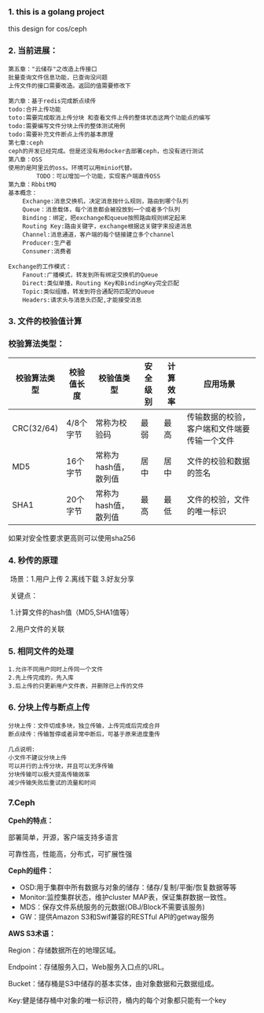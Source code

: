 
### 1. this is a golang project
   this design for cos/ceph

### 2. 当前进展：
    第五章："云储存"之改造上传接口
    批量查询文件信息功能，已查询没问题
    上传文件的接口需要改造。返回的值需要修改下
    
    第六章：基于redis完成断点续传
    todo:合并上传功能
    toto:需要完成取消上传分块 和查看文件上传的整体状态这两个功能点的编写
    todo:需要编写文件分块上传的整体测试用例
    todo:需要补充文件断点上传的基本原理
    第七章:ceph
    ceph的开发已经完成。但是还没有用docker去部署ceph，也没有进行测试
    第八章：OSS
    使用的是阿里云的oss。环境可以用minio代替。
            TODO：可以增加一个功能，实现客户端直传OSS
    第九章：RbbitMQ
    基本概念：
        Exchange:消息交换机，决定消息按什么规则，路由到哪个队列
        Queue：消息载体，每个消息都会被投放到一个或者多个队列
        Binding：绑定，把exchange和queue按照路由规则绑定起来
        Routing Key:路由关键字，exchange根据这关键字来投递消息
        Channel:消息通道，客户端的每个链接建立多个channel
        Producer:生产者
        Consumer:消费者

    Exchange的工作模式：
        Fanout:广播模式，转发到所有绑定交换机的Queue
        Direct:类似单播，Routing Key和BindingKey完全匹配
        Topic:类似组播，转发到符合通配符匹配的Queue
        Headers:请求头与消息头匹配,才能接受消息
### 3. 文件的校验值计算

### 校验算法类型：
| 校验算法类型 | 校验值长度 | 校验值类型           | 安全级别 | 计算效率 | 应用场景                                     |
| ------------ | ---------- | -------------------- | -------- | -------- | -------------------------------------------- |
| CRC(32/64)   | 4/8个字节  | 常称为校验码         | 最弱     | 最高     | 传输数据的校验，客户端和文件端要传输一个文件 |
| MD5          | 16个字节   | 常称为hash值，散列值 | 居中     | 居中     | 文件的校验和数据的签名                       |
| SHA1         | 20个字节   | 常称为hash值，散列值 | 最高     | 最低     | 文件的校验，文件的唯一标识                   |

如果对安全性要求更高则可以使用sha256

### 4. 秒传的原理

​	场景：1.用户上传  2.离线下载  3.好友分享

​	关键点：

​	1.计算文件的hash值（MD5,SHA1值等）

​	2.用户文件的关联

### 5. 相同文件的处理
    1.允许不同用户同时上传同一个文件
    2.先上传完成的，先入库
    3.后上传的只更新用户文件表，并删除已上传的文件

### 6. 分块上传与断点上传
    分块上传：文件切成多块，独立传输，上传完成后完成合并
    断点续传：传输暂停或者异常中断后，可基于原来进度重传
    
    几点说明:
    小文件不建议分块上传
    可以并行的上传分块，并且可以无序传输
    分块传输可以极大提高传输效率
    减少传输失败后重试的流量和时间



### 7.Ceph

**Cpeh的特点：**

部署简单，开源，客户端支持多语言

可靠性高，性能高，分布式，可扩展性强

**Ceph的组件：**

- OSD:用于集群中所有数据与对象的储存：储存/复制/平衡/恢复数据等等
- Monitor:监控集群状态，维护cluster MAP表，保证集群数据一致性。
- MDS：保存文件系统服务的元数据(OBJ/Block不需要该服务)
- GW：提供Amazon S3和Swif兼容的RESTful API的getway服务

**AWS S3术语：**

Region：存储数据所在的地理区域。

Endpoint：存储服务入口，Web服务入口点的URL。

Bucket：储存桶是S3中储存的基本实体，由对象数据和元数据组成。

Key:健是储存桶中对象的唯一标识符，桶内的每个对象都只能有一个key

